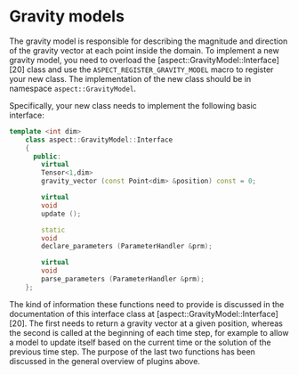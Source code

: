 # Gravity models

The gravity model is responsible for describing the magnitude and direction of
the gravity vector at each point inside the domain. To implement a new gravity
model, you need to overload the [aspect::GravityModel::Interface][20] class
and use the `ASPECT_REGISTER_GRAVITY_MODEL` macro to register your new class.
The implementation of the new class should be in namespace
`aspect::GravityModel`.

Specifically, your new class needs to implement the following basic interface:

``` c++
template <int dim>
    class aspect::GravityModel::Interface
    {
      public:
        virtual
        Tensor<1,dim>
        gravity_vector (const Point<dim> &position) const = 0;

        virtual
        void
        update ();

        static
        void
        declare_parameters (ParameterHandler &prm);

        virtual
        void
        parse_parameters (ParameterHandler &prm);
    };
```

The kind of information these functions need to provide is discussed in the
documentation of this interface class at
[aspect::GravityModel::Interface][20]. The first needs to return a gravity
vector at a given position, whereas the second is called at the beginning of
each time step, for example to allow a model to update itself based on the
current time or the solution of the previous time step. The purpose of the
last two functions has been discussed in the general overview of plugins
above.
